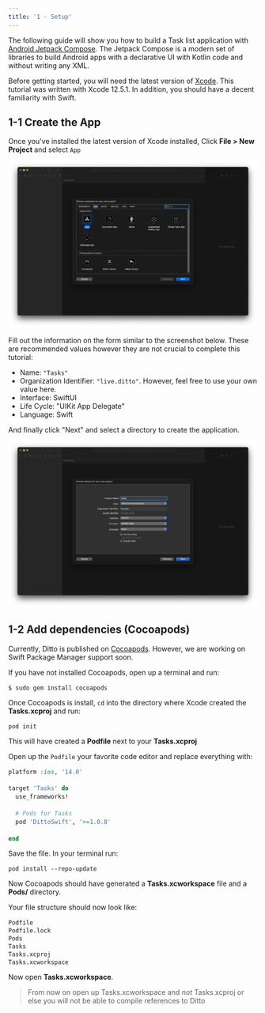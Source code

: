 ```yaml
---
title: '1 - Setup'
---
```


The following guide will show you how to build a Task list application with [Android Jetpack Compose](https://developer.android.com/jetpack/getting-started). The Jetpack Compose is a modern set of libraries to build Android apps with a declarative UI with Kotlin code and without writing any XML. 

Before getting started, you will need the latest version of [Xcode](https://apps.apple.com/us/app/xcode/id497799835). This tutorial was written with Xcode 12.5.1. In addition, you should have a decent familiarity with Swift.

## 1-1 Create the App

Once you've installed the latest version of Xcode installed, Click __File > New Project__ and select `App`

![](./xcode-app-type-selection.png)

Fill out the information on the form similar to the screenshot below. These are recommended values however they are not crucial to complete this tutorial:

* Name: `"Tasks"`
* Organization Identifier: `"live.ditto"`. However, feel free to use your own value here.
* Interface: SwiftUI
* Life Cycle: "UIKit App Delegate"
* Language: Swift

And finally click "Next" and select a directory to create the application.

![](./xcode-project-form-fill.png)

## 1-2 Add dependencies (Cocoapods)

Currently, Ditto is published on [Cocoapods](https://guides.cocoapods.org/using/getting-started.html). However, we are working on Swift Package Manager support soon. 

If you have not installed Cocoapods, open up a terminal and run:

```terminal
$ sudo gem install cocoapods
```

Once Cocoapods is install, `cd` into the directory where Xcode created the __Tasks.xcproj__ and run:

```terminal
pod init
```

This will have created a __Podfile__ next to your __Tasks.xcproj__

Open up the `Podfile` your favorite code editor and replace everything with:

```ruby title="Podfile"
platform :ios, '14.0'

target 'Tasks' do
  use_frameworks!

  # Pods for Tasks
  pod 'DittoSwift', '>=1.0.8'

end
```
Save the file. In your terminal run:

```terminal
pod install --repo-update
```

Now Cocoapods should have generated a __Tasks.xcworkspace__ file and a __Pods/__ directory. 

Your file structure should now look like:

```terminal title="Directory Structure" {6}
Podfile
Podfile.lock
Pods
Tasks
Tasks.xcproj
Tasks.xcworkspace 
``` 

Now open __Tasks.xcworkspace__. 

> From now on open up Tasks.xcworkspace and _not_ Tasks.xcproj or else you will not be able to compile references to Ditto
